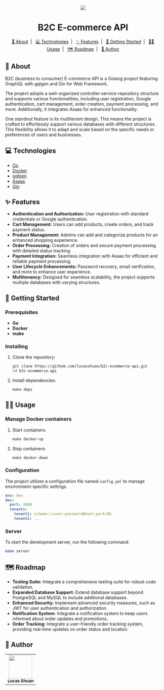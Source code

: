 <div align="center">
   <img src="https://github.com/lucasshuan/lucasshuan/assets/78228526/250d306c-c9d7-4b9a-990a-120a8028e881"><br>
   <h1>B2C E-commerce API</h1>
</div>

<p align="center">
  <a href="#about">📃 About</a>&nbsp;&nbsp;|&nbsp;&nbsp;
  <a href="#technologies">💻 Technologies</a>&nbsp;&nbsp;|&nbsp;&nbsp;
  <a href="#features">✨ Features</a>&nbsp;&nbsp;|&nbsp;&nbsp;
  <a href="#getting_started">🚀 Getting Started</a>&nbsp;&nbsp;|&nbsp;&nbsp;
  <a href="#usage">👨‍💻 Usage</a>&nbsp;&nbsp;|&nbsp;&nbsp;
  <a href="#roadmap">🗺️ Roadmap</a>&nbsp;&nbsp;|&nbsp;&nbsp;
  <a href="#author">👤 Author</a>
</p>

## 📄 About <a name = "about"></a>
   
B2C (business to consumer) E-commerce API is a Golang project featuring GraphQL with gqlgen and Gin for Web Framework. 

The project adopts a well-organized controller-service-repository structure and supports various functionalities, including user registration, Google authentication, cart management, order creation, payment processing, and more. Additionally, it integrates Asaas for enhanced functionality.

One standout feature is its multitenant design. This means the project is crafted to effortlessly support various databases with different structures. This flexibility allows it to adapt and scale based on the specific needs or preferences of users and businesses.
   
## 💻 Technologies <a name="technologies"></a>

- [Go](https://golang.org/)
- [Docker](https://www.docker.com/)
- [gqlgen](https://gqlgen.com)
- [Asaas](https://www.asaas.com/)
- [Gin](https://gin-gonic.com)

## ✨ Features <a name="features"></a>

- **Authentication and Authorization:** 
User registration with standard credentials or Google authentication.
- **Cart Management:** 
Users can add products, create orders, and track payment status.
- **Product Management:** 
Admins can add and categorize products for an enhanced shopping experience.
- **Order Processing:** 
Creation of orders and secure payment processing with detailed status tracking.
- **Payment Integration:** 
Seamless integration with Asaas for efficient and reliable payment processing.
- **User Lifecycle Enhancements:** 
Password recovery, email verification, and more to enhance user experience.
- **Multitenancy:** 
Designed for seamless scalability, the project supports multiple databases with varying structures.

## 🚀 Getting Started <a name = "getting_started"></a>

### Prerequisites

- **Go**
- **Docker**
- **make**

### Installing

1. Clone the repository:

    ```bash
    git clone https://github.com/lucasshuan/b2c-ecommerce-api.git
    cd b2c-ecommerce-api
    ```

2. Install dependencies:

    ```bash
    make deps
    ```

## 👨‍💻 Usage <a name = "usage"></a>

### Manage Docker containers

1. Start containers:

    ```bash
    make docker-up
    ```

2. Stop containers:

    ```bash
    make docker-down
    ```

### Configuration

The project utilizes a configuration file named `config.yml` to manage environment-specific settings.

```yaml
env: dev
dev:
  port: 3000
  tenants:
    tenant1: scheme://user:password@host:port/db
    tenant2: ...
```

### Server

To start the development server, run the following command:

```bash
make server
```

## 🗺️ Roadmap <a name="roadmap"></a>

- **Testing Suite:** Integrate a comprehensive testing suite for robust code validation.
- **Expanded Database Support:** Extend database support beyond PostgreSQL and MySQL to include additional databases.
- **Enhanced Security:** Implement advanced security measures, such as JWT for user authentication and authorization.
- **Notification System:** Integrate a notification system to keep users informed about order updates and promotions.
- **Order Tracking:** Integrate a user-friendly order tracking system, providing real-time updates on order status and location.


## 👤 Author <a name = "author"></a>

<div align="center">
  <table>
    <tr>
      <td align="center">
        <a href="http://github.com/lucasshuan">
          <img src="https://avatars.githubusercontent.com/u/78228526?v=4" width="75px;"/>
          <br />
          <sub>
            <b>Lucas Shuan</b>
          </sub>
        </a>
        </td>
    </tr>
  </table>
</div>

